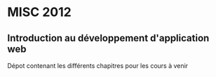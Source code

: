 MISC 2012
===============

## Introduction au développement d'application web

Dépot contenant les différents chapitres pour les cours à venir